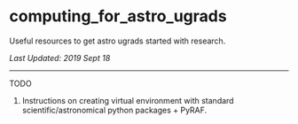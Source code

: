 # computing_for_astro_ugrads
Useful resources to get astro ugrads started with research.

*Last Updated: 2019 Sept 18*

---

TODO
1. Instructions on creating virtual environment with standard scientific/astronomical python packages + PyRAF.
